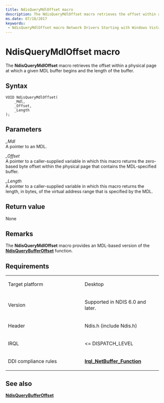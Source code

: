 ```yaml
---
title: NdisQueryMdlOffset macro
description: The NdisQueryMdlOffset macro retrieves the offset within a physical page at which a given MDL buffer begins and the length of the buffer.
ms.date: 07/18/2017
keywords:
 - NdisQueryMdlOffset macro Network Drivers Starting with Windows Vista
---
```


# NdisQueryMdlOffset macro


The **NdisQueryMdlOffset** macro retrieves the offset within a physical page at which a given MDL buffer begins and the length of the buffer.

## Syntax

```ManagedCPlusPlus
VOID NdisQueryMdlOffset(
    _Mdl,
    _Offset,
    _Length
);
```

## Parameters

*\_Mdl*   
A pointer to an MDL.

*\_Offset*   
A pointer to a caller-supplied variable in which this macro returns the zero-based byte offset within the physical page that contains the MDL-specified buffer.

*\_Length*   
A pointer to a caller-supplied variable in which this macro returns the length, in bytes, of the virtual address range that is specified by the MDL.

## Return value

None

## Remarks

The **NdisQueryMdlOffset** macro provides an MDL-based version of the [**NdisQueryBufferOffset**](/previous-versions/windows/hardware/network/ff554411(v=vs.85)) function.

## Requirements

<table>
<colgroup>
<col width="50%" />
<col width="50%" />
</colgroup>
<tbody>
<tr class="odd">
<td><p>Target platform</p></td>
<td>Desktop</td>
</tr>
<tr class="even">
<td><p>Version</p></td>
<td><p>Supported in NDIS 6.0 and later.</p></td>
</tr>
<tr class="odd">
<td><p>Header</p></td>
<td>Ndis.h (include Ndis.h)</td>
</tr>
<tr class="even">
<td><p>IRQL</p></td>
<td><p>&lt;= DISPATCH_LEVEL</p></td>
</tr>
<tr class="odd">
<td><p>DDI compliance rules</p></td>
<td><a href="/windows-hardware/drivers/devtest/ndis-irql-netbuffer-function" data-raw-source="[&lt;strong&gt;Irql_NetBuffer_Function&lt;/strong&gt;](../devtest/ndis-irql-netbuffer-function.md)"><strong>Irql_NetBuffer_Function</strong></a></td>
</tr>
</tbody>
</table>

## See also


[**NdisQueryBufferOffset**](/previous-versions/windows/hardware/network/ff554411(v=vs.85))

